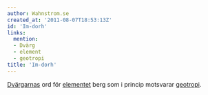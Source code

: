 ```yaml
---
author: Wahnstrom.se
created_at: '2011-08-07T18:53:13Z'
id: 'Im-dorh'
links:
  mention:
  - Dvärg
  - element
  - geotropi
title: 'Im-dorh'
---
```


[Dvärgarnas] ord för [elementet] berg som i princip motsvarar [geotropi].

  [Dvärgarnas]: Dvärg
  [elementet]: element
  [geotropi]: geotropi
